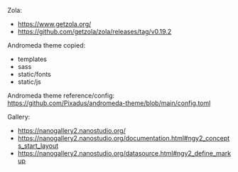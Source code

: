 
Zola:
- https://www.getzola.org/   
- https://github.com/getzola/zola/releases/tag/v0.19.2   

Andromeda theme copied:
- templates
- sass
- static/fonts
- static/js

Andromeda theme reference/config:
https://github.com/Pixadus/andromeda-theme/blob/main/config.toml

Gallery:
- https://nanogallery2.nanostudio.org/
- https://nanogallery2.nanostudio.org/documentation.html#ngy2_concepts_start_layout
- https://nanogallery2.nanostudio.org/datasource.html#ngy2_define_markup